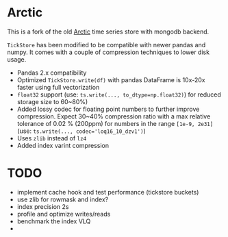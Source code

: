 # Arctic

This is a fork of the old [Arctic](README-arctic.md) time series store with mongodb backend.

`TickStore` has been modified to be compatible with newer pandas and numpy.
It comes with a couple of compression techniques to lower disk usage.

* Pandas 2.x compatibility
* Optimized `TickStore.write(df)` with pandas DataFrame is 10x-20x faster using full vectorization
* `float32` support (use: `ts.write(..., to_dtype=np.float32)`) for reduced storage size to 60~80%)
* Added lossy codec for floating point numbers to further improve compression. Expect 30~40% compression ratio with a max relative
  tolerance of 0.02 % (200ppm) for numbers in the range `[1e-9, 2e31]` (use: `ts.write(..., codec='loq16_10_dzv1')`)
* Uses `zlib` instead of `lz4`
* Added index varint compression


# TODO

- implement cache hook and test performance (tickstore buckets)
- use zlib for rowmask and index?
- index precision 2s
- profile and optimize writes/reads
- benchmark the index VLQ
- 